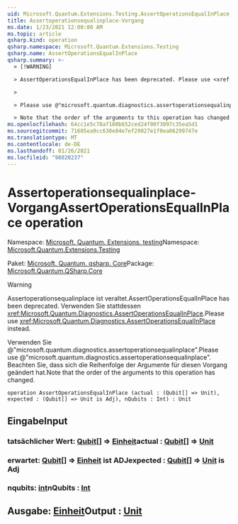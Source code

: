 ```yaml
---
uid: Microsoft.Quantum.Extensions.Testing.AssertOperationsEqualInPlace
title: Assertoperationsequalinplace-Vorgang
ms.date: 1/23/2021 12:00:00 AM
ms.topic: article
qsharp.kind: operation
qsharp.namespace: Microsoft.Quantum.Extensions.Testing
qsharp.name: AssertOperationsEqualInPlace
qsharp.summary: >-
  > [!WARNING]

  > AssertOperationsEqualInPlace has been deprecated. Please use <xref:Microsoft.Quantum.Diagnostics.AssertOperationsEqualInPlace> instead.

  >

  > Please use @"microsoft.quantum.diagnostics.assertoperationsequalinplace".

  > Note that the order of the arguments to this operation has changed.
ms.openlocfilehash: 64cc1e5c78af100b652ced24f00f3097c35ea5d1
ms.sourcegitcommit: 71605ea9cc630e84e7ef29027e1f0ea06299747e
ms.translationtype: MT
ms.contentlocale: de-DE
ms.lasthandoff: 01/26/2021
ms.locfileid: "98820237"
---
```

# <a name="assertoperationsequalinplace-operation"></a><span data-ttu-id="4e0ec-102">Assertoperationsequalinplace-Vorgang</span><span class="sxs-lookup"><span data-stu-id="4e0ec-102">AssertOperationsEqualInPlace operation</span></span>

<span data-ttu-id="4e0ec-103">Namespace: [Microsoft. Quantum. Extensions. testing](xref:Microsoft.Quantum.Extensions.Testing)</span><span class="sxs-lookup"><span data-stu-id="4e0ec-103">Namespace: [Microsoft.Quantum.Extensions.Testing](xref:Microsoft.Quantum.Extensions.Testing)</span></span>

<span data-ttu-id="4e0ec-104">Paket: [Microsoft. Quantum. qsharp. Core](https://nuget.org/packages/Microsoft.Quantum.QSharp.Core)</span><span class="sxs-lookup"><span data-stu-id="4e0ec-104">Package: [Microsoft.Quantum.QSharp.Core](https://nuget.org/packages/Microsoft.Quantum.QSharp.Core)</span></span>


> [!WARNING]
> <span data-ttu-id="4e0ec-105">Assertoperationsequalinplace ist veraltet.</span><span class="sxs-lookup"><span data-stu-id="4e0ec-105">AssertOperationsEqualInPlace has been deprecated.</span></span> <span data-ttu-id="4e0ec-106">Verwenden Sie stattdessen <xref:Microsoft.Quantum.Diagnostics.AssertOperationsEqualInPlace>.</span><span class="sxs-lookup"><span data-stu-id="4e0ec-106">Please use <xref:Microsoft.Quantum.Diagnostics.AssertOperationsEqualInPlace> instead.</span></span>
>
> <span data-ttu-id="4e0ec-107">Verwenden Sie @"microsoft.quantum.diagnostics.assertoperationsequalinplace".</span><span class="sxs-lookup"><span data-stu-id="4e0ec-107">Please use @"microsoft.quantum.diagnostics.assertoperationsequalinplace".</span></span>
> <span data-ttu-id="4e0ec-108">Beachten Sie, dass sich die Reihenfolge der Argumente für diesen Vorgang geändert hat.</span><span class="sxs-lookup"><span data-stu-id="4e0ec-108">Note that the order of the arguments to this operation has changed.</span></span>



```qsharp
operation AssertOperationsEqualInPlace (actual : (Qubit[] => Unit), expected : (Qubit[] => Unit is Adj), nQubits : Int) : Unit
```


## <a name="input"></a><span data-ttu-id="4e0ec-109">Eingabe</span><span class="sxs-lookup"><span data-stu-id="4e0ec-109">Input</span></span>

### <a name="actual--qubit--unit"></a><span data-ttu-id="4e0ec-110">tatsächlicher Wert: [Qubit](xref:microsoft.quantum.lang-ref.qubit)[] => [Einheit](xref:microsoft.quantum.lang-ref.unit)</span><span class="sxs-lookup"><span data-stu-id="4e0ec-110">actual : [Qubit](xref:microsoft.quantum.lang-ref.qubit)[] => [Unit](xref:microsoft.quantum.lang-ref.unit)</span></span> 




### <a name="expected--qubit--unit--is-adj"></a><span data-ttu-id="4e0ec-111">erwartet: [Qubit](xref:microsoft.quantum.lang-ref.qubit)[] => [Einheit](xref:microsoft.quantum.lang-ref.unit)  ist ADJ</span><span class="sxs-lookup"><span data-stu-id="4e0ec-111">expected : [Qubit](xref:microsoft.quantum.lang-ref.qubit)[] => [Unit](xref:microsoft.quantum.lang-ref.unit)  is Adj</span></span>




### <a name="nqubits--int"></a><span data-ttu-id="4e0ec-112">nqubits: [int](xref:microsoft.quantum.lang-ref.int)</span><span class="sxs-lookup"><span data-stu-id="4e0ec-112">nQubits : [Int](xref:microsoft.quantum.lang-ref.int)</span></span>





## <a name="output--unit"></a><span data-ttu-id="4e0ec-113">Ausgabe: [Einheit](xref:microsoft.quantum.lang-ref.unit)</span><span class="sxs-lookup"><span data-stu-id="4e0ec-113">Output : [Unit](xref:microsoft.quantum.lang-ref.unit)</span></span>

